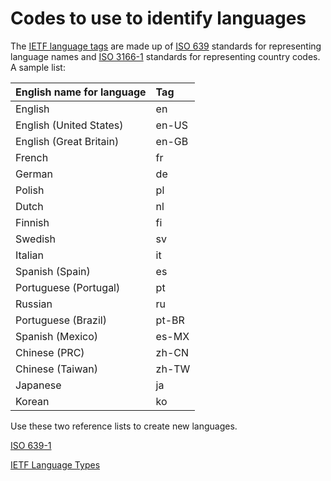 # Codes to use to identify languages

The [IETF language tags](http://en.wikipedia.org/wiki/IETF_language_tag) are made up of [ISO 639](http://en.wikipedia.org/wiki/ISO_639) standards for representing language names and [ISO 3166-1](http://en.wikipedia.org/wiki/ISO_3166-1) standards for representing country codes. A sample list:

| English name for language | Tag   |
|:------------------------- |:----- |
| English                   | en    |
| English (United States)   | en-US |
| English (Great Britain)   | en-GB |
| French                    | fr    |
| German                    | de    |
| Polish                    | pl    |
| Dutch                     | nl    |
| Finnish                   | fi    |
| Swedish                   | sv    |
| Italian                   | it    |
| Spanish (Spain)           | es    |
| Portuguese (Portugal)     | pt    |
| Russian                   | ru    |
| Portuguese (Brazil)       | pt-BR |
| Spanish (Mexico)          | es-MX |
| Chinese (PRC)             | zh-CN |
| Chinese (Taiwan)          | zh-TW |
| Japanese                  | ja    |
| Korean                    | ko    |

Use these two reference lists to create new languages.

[ISO 639-1](https://datahub.io/core/language-codes/r/0.html)

[IETF Language Types](https://datahub.io/core/language-codes/r/3.html)
